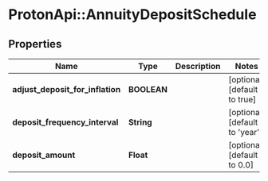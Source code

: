 # ProtonApi::AnnuityDepositSchedule

## Properties
Name | Type | Description | Notes
------------ | ------------- | ------------- | -------------
**adjust_deposit_for_inflation** | **BOOLEAN** |  | [optional] [default to true]
**deposit_frequency_interval** | **String** |  | [optional] [default to &#39;year&#39;]
**deposit_amount** | **Float** |  | [optional] [default to 0.0]


